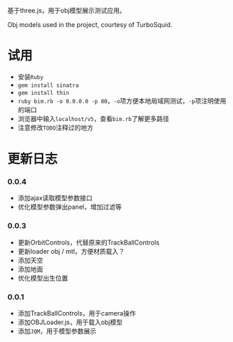 基于three.js，用于obj模型展示测试应用。

Obj models used in the project, courtesy of TurboSquid.

# 试用

- 安装`Ruby`
- `gem install sinatra`
- `gem install thin`
- `ruby bim.rb -o 0.0.0.0 -p 80`，`-o`项方便本地局域网测试，`-p`项注明使用的端口
- 浏览器中输入`localhost/v5`，查看`bim.rb`了解更多路径
- 注意修改`TODO`注释过的地方

# 更新日志

### 0.0.4

- 添加ajax读取模型参数接口
- 优化模型参数弹出panel，增加过滤等

### 0.0.3

- 更新OrbitControls，代替原来的TrackBallControls
- 更新loader obj / mtl，方便材质载入？
- 添加天空
- 添加地面
- 优化模型出生位置 

### 0.0.1

- 添加TrackBallControls，用于camera操作
- 添加OBJLoader.js，用于载入obj模型
- 添加`JQM`，用于模型参数展示